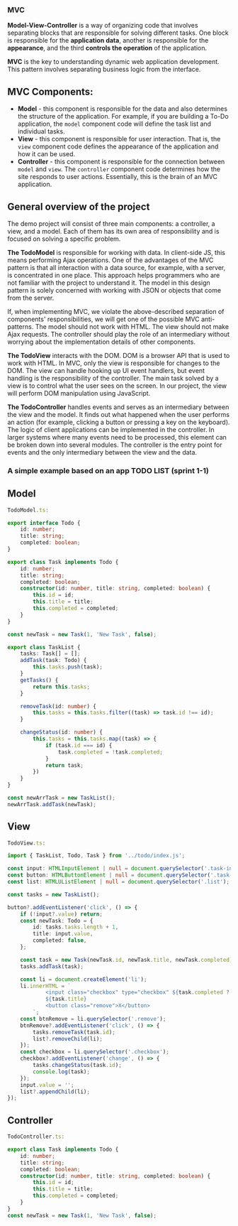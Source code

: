 ### MVC

**Model-View-Controller** is a way of organizing code that involves separating blocks that are responsible for solving different tasks. One block is responsible for the **application data**, another is responsible for the **appearance**, and the third **controls the operation** of the application.

**MVC** is the key to understanding dynamic web application development. This pattern involves separating business logic from the interface.

## MVC Components:

- **Model** - this component is responsible for the data and also determines the structure of the application. For example, if you are building a To-Do application, the `model` component code will define the task list and individual tasks.
- **View** - this component is responsible for user interaction. That is, the `view` component code defines the appearance of the application and how it can be used.
- **Controller** - this component is responsible for the connection between `model` and `view`. The `controller` component code determines how the site responds to user actions. Essentially, this is the brain of an MVC application.

## General overview of the project

The demo project will consist of three main components: a controller, a view, and a model. Each of them has its own area of responsibility and is focused on solving a specific problem.

**The TodoModel** is responsible for working with data. In client-side JS, this means performing Ajax operations. One of the advantages of the MVC pattern is that all interaction with a data source, for example, with a server, is concentrated in one place. This approach helps programmers who are not familiar with the project to understand it. The model in this design pattern is solely concerned with working with JSON or objects that come from the server.

If, when implementing MVC, we violate the above-described separation of components' responsibilities, we will get one of the possible MVC anti-patterns. The model should not work with HTML. The view should not make Ajax requests. The controller should play the role of an intermediary without worrying about the implementation details of other components.

**The TodoView** interacts with the DOM. DOM is a browser API that is used to work with HTML. In MVC, only the view is responsible for changes to the DOM. The view can handle hooking up UI event handlers, but event handling is the responsibility of the controller. The main task solved by a view is to control what the user sees on the screen. In our project, the view will perform DOM manipulation using JavaScript.

**The TodoController** handles events and serves as an intermediary between the view and the model. It finds out what happened when the user performs an action (for example, clicking a button or pressing a key on the keyboard). The logic of client applications can be implemented in the controller. In larger systems where many events need to be processed, this element can be broken down into several modules. The controller is the entry point for events and the only intermediary between the view and the data.


### A simple example based on an app TODO LIST (sprint 1-1)

## Model

```typescript
TodoModel.ts:

export interface Todo {
	id: number;
	title: string;
	completed: boolean;
}

export class Task implements Todo {
	id: number;
	title: string;
	completed: boolean;
	constructor(id: number, title: string, completed: boolean) {
		this.id = id;
		this.title = title;
		this.completed = completed;
	}
}

const newTask = new Task(1, 'New Task', false);

export class TaskList {
	tasks: Task[] = [];
	addTask(task: Todo) {
		this.tasks.push(task);
	}
	getTasks() {
		return this.tasks;
	}

	removeTask(id: number) {
		this.tasks = this.tasks.filter((task) => task.id !== id);
	}

	changeStatus(id: number) {
		this.tasks = this.tasks.map((task) => {
			if (task.id === id) {
				task.completed = !task.completed;
			}
			return task;
		})
	}
}

const newArrTask = new TaskList();
newArrTask.addTask(newTask);
```

## View

```typescript
TodoView.ts:

import { TaskList, Todo, Task } from '../todo/index.js';

const input: HTMLInputElement | null = document.querySelector('.task-input');
const button: HTMLButtonElement | null = document.querySelector('.task-add');
const list: HTMLUListElement | null = document.querySelector('.list');

const tasks = new TaskList();

button?.addEventListener('click', () => {
	if (!input?.value) return;
	const newTask: Todo = {
		id: tasks.tasks.length + 1,
		title: input.value,
		completed: false,
	};

	const task = new Task(newTask.id, newTask.title, newTask.completed);
	tasks.addTask(task);

	const li = document.createElement('li');
	li.innerHTML = `
			<input class="checkbox" type="checkbox" ${task.completed ? 'checked' : ''} />
			${task.title}
			<button class="remove">X</button>
		`;
	const btnRemove = li.querySelector('.remove');
	btnRemove?.addEventListener('click', () => {
		tasks.removeTask(task.id);
		list?.removeChild(li);
	});
	const checkbox = li.querySelector('.checkbox');
	checkbox?.addEventListener('change', () => {
		tasks.changeStatus(task.id);
		console.log(task);
	});
	input.value = '';
	list?.appendChild(li);
});
```

## Controller

```typescript
TodoController.ts:

export class Task implements Todo {
	id: number;
	title: string;
	completed: boolean;
	constructor(id: number, title: string, completed: boolean) {
		this.id = id;
		this.title = title;
		this.completed = completed;
	}
}
const newTask = new Task(1, 'New Task', false);
```